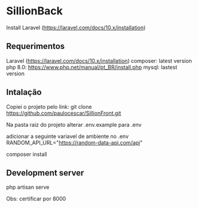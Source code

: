# SillionBack

Install Laravel (https://laravel.com/docs/10.x/installation)

## Requerimentos
Laravel (https://laravel.com/docs/10.x/installation)
composer: latest version
php 8.0: https://www.php.net/manual/pt_BR/install.php
mysql: lastest version


## Intalação
Copiei o projeto pelo link: 
git clone [https://github.com/paulocescar/SillionFront.git
](https://github.com/paulocescar/testSillion.git)

Na pasta raiz do projeto alterar 
.env.example para .env

adicionar a seguinte variavel de ambiente no .env
RANDOM_API_URL="https://random-data-api.com/api"

composer install



## Development server
php artisan serve

Obs: certificar por 8000

